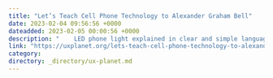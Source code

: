 ```yaml
---
title: "Let’s Teach Cell Phone Technology to Alexander Graham Bell"
date: 2023-02-04 09:56:56 +0000
dateadded: 2023-02-05 00:00:56 +0000
description: "    LED phone light explained in clear and simple language  Continue reading on UX Planet »  "
link: "https://uxplanet.org/lets-teach-cell-phone-technology-to-alexander-graham-bell-78e31a465797?source=rss----819cc2aaeee0---4"
category:
directory: _directory/ux-planet.md
---
```

